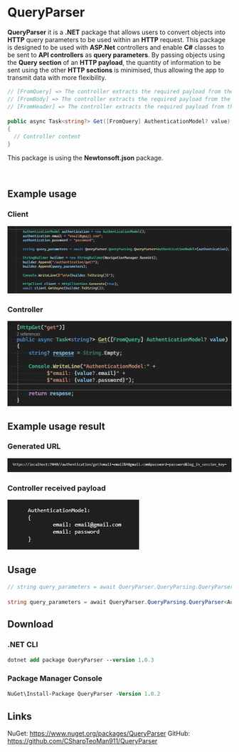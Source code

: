 # QueryParser

**QueryParser** it is a **.NET** package that allows users to convert objects into **HTTP** query parameters to be used within an **HTTP** request. This package is designed to be used with **ASP.Net** controllers and enable **C#** classes to be sent to **API controllers** as **query parameters**. By passing objects using the **Query section** of an **HTTP payload**, the quantity of information to be sent using the other **HTTP sections** is minimised, thus allowing the app to transmit data with more flexibility.
```cs
// [FromQuery] => The controller extracts the required payload from the url query parameters
// [FromBody] => The controller extracts the required payload from the HTTP payload Body section
// [FromHeader] => The controller extracts the required payload from the HTTP payload Header section

public async Task<string?> Get([FromQuery] AuthenticationModel? value)
{
  // Controller content
}
``` 
This package is using the **Newtonsoft.json** package. 

<br/>

## Example usage
### Client
![QueryParser Example](https://raw.githubusercontent.com/CSharpTeoMan911/QueryParser/master/assets/images/QueryParser%20Example.png)
### Controller
![GetAPI Example](https://raw.githubusercontent.com/CSharpTeoMan911/QueryParser/master/assets/images/Get%20API.png)


## Example usage result
### Generated URL
![QueryParser Result](https://raw.githubusercontent.com/CSharpTeoMan911/QueryParser/master/assets/images/QueryParser%20Result.png)
### Controller received payload
![Controller Result](https://raw.githubusercontent.com/CSharpTeoMan911/QueryParser/master/assets/images/Controller%20Result.png)


## Usage

```cs 
// string query_parameters = await QueryParser.QueryParsing.QueryParser<TypeOfTheObjectToBeParsed>(object_to_be_parsed);

string query_parameters = await QueryParser.QueryParsing.QueryParser<AuthenticationModel>(authentication);
```

## Download

### .NET CLI 
``` ps
dotnet add package QueryParser --version 1.0.3
```

### Package Manager Console
``` ps
NuGet\Install-Package QueryParser -Version 1.0.2
```

## Links
NuGet: https://www.nuget.org/packages/QueryParser
GitHub: https://github.com/CSharpTeoMan911/QueryParser
